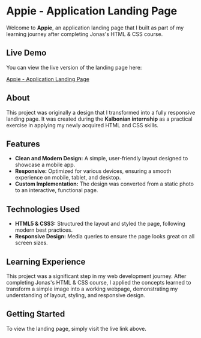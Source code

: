  # Appie - Application Landing Page

Welcome to **Appie**, an application landing page that I built as part of my learning journey after completing Jonas's HTML & CSS course.

## Live Demo

You can view the live version of the landing page here:

[Appie - Application Landing Page](https://appie-murex.vercel.app/)

## About

This project was originally a design that I transformed into a fully responsive landing page. It was created during the **Kalbonian internship** as a practical exercise in applying my newly acquired HTML and CSS skills.

## Features

- **Clean and Modern Design:** A simple, user-friendly layout designed to showcase a mobile app.
- **Responsive:** Optimized for various devices, ensuring a smooth experience on mobile, tablet, and desktop.
- **Custom Implementation:** The design was converted from a static photo to an interactive, functional page.
  
## Technologies Used

- **HTML5 & CSS3:** Structured the layout and styled the page, following modern best practices.
- **Responsive Design:** Media queries to ensure the page looks great on all screen sizes.
  
## Learning Experience

This project was a significant step in my web development journey. After completing Jonas's HTML & CSS course, I applied the concepts learned to transform a simple image into a working webpage, demonstrating my understanding of layout, styling, and responsive design.

## Getting Started

To view the landing page, simply visit the live link above.

